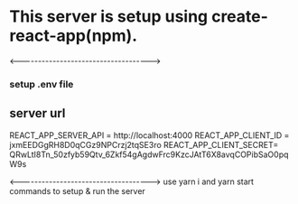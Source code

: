 # This server is setup using create-react-app(npm).
<------------------------------------>
### setup .env file

## server url
REACT_APP_SERVER_API = http://localhost:4000
REACT_APP_CLIENT_ID = jxmEEDGgRH8D0qCGz9NPCrzj2tqSE3ro
REACT_APP_CLIENT_SECRET= QRwLtI8Tn_50zfyb59Qtv_6Zkf54gAgdwFrc9KzcJAtT6X8avqCOPibSaO0pqW9s

<------------------------------------>
use yarn i 
and yarn start 
commands to setup & run the server